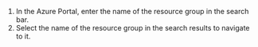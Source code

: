 1) In the Azure Portal, enter the name of the resource group in the search bar.
2) Select the name of the resource group in the search results to navigate to it.